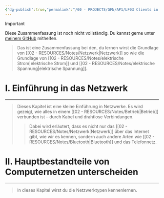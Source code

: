 ```yaml
---
{"dg-publish":true,"permalink":"/00 - PROJECTS/GFN/AP1/LF03 Clients in Netzwerk einbinden/","tags":["inProgress","netzwerk","GFN/LF03"],"noteIcon":"","updated":"2025-01-10T08:45:01.000+01:00"}
---
```


>[!important] 
>Diese Zusammenfassung ist noch nicht vollständig.
>Du kannst gerne unter [meinem GitHub](https://github.com/U-L-M-S/digital-garden) mithelfen.

> Das ist eine Zusammenfassung bei den, du lernen wirst die Grundlage von [[02 - RESOURCES/Notes/Netzwerk\|Netzwerk]]  so wie die Grundlage von [[02 - RESOURCES/Notes/elektrische Strom\|elektrische Strom]] und [[02 - RESOURCES/Notes/elektrische Spannung\|elektrische Spannung]].
# I. Einführung in das Netzwerk
___
>Dieses Kapitel ist eine kleine Einführung in Netzwerke. 
>Es wird gezeigt, wie alles in einem [[02 - RESOURCES/Notes/Betrieb\|Betrieb]] verbunden ist – durch Kabel und drahtlose Verbindungen. 
>>Dabei wird erläutert, dass es nicht nur das [[02 - RESOURCES/Notes/Netzwerk\|Netzwerk]] über das Internet gibt, wie wir es kennen, sondern auch andere Arten wie [[02 - RESOURCES/Notes/Bluetooth\|Bluetooth]] und das Telefonnetz.

# II. Hauptbestandteile von Computernetzen unterscheiden
___
>In dieses Kapitel wirst du die Netzwerktypen kennenlernen.


